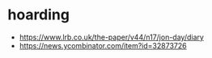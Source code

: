 # hoarding

* https://www.lrb.co.uk/the-paper/v44/n17/jon-day/diary
* https://news.ycombinator.com/item?id=32873726